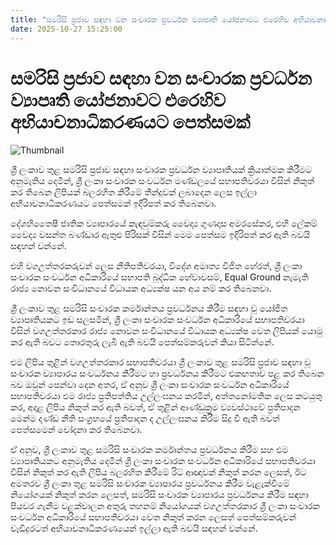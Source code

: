 ```yaml
---
title: "සමරිසි ප්‍රජාව සඳහා වන සංචාරක ප්‍රවර්ධන ව්‍යාපෘති යෝජනාවට එරෙහිව අභියාචනාධිකරණයට පෙත්සමක්"
date: 2025-10-27 15:25:00
---
```


# සමරිසි ප්‍රජාව සඳහා වන සංචාරක ප්‍රවර්ධන ව්‍යාපෘති යෝජනාවට එරෙහිව අභියාචනාධිකරණයට පෙත්සමක්

![Thumbnail](https://helakuru.sgp1.cdn.digitaloceanspaces.com/esana/images/lib/court-2[1].jpg)

ශ්‍රී ලංකාව තුළ සමරිසි ප්‍රජාව සඳහා සංචාරක ප්‍රවර්ධන ව්‍යාපෘතියක් ක්‍රියාත්මක කිරීමට අනුමැතිය දෙමින්, ශ්‍රී ලංකා සංචාරක සංවර්ධන මණ්ඩලයේ සභාපතිවරයා විසින් නිකුත් කර තිබෙන ලිපියක් බලරහිත කිරීමේ තීන්දුවක් ලබාදෙන ලෙස ඉල්ලා අභියාචනාධිකරණයට පෙත්සමක් ඉදිරිපත් කර තිබෙනවා.

දේශහිතෛෂී ජාතික ව්‍යාපාරයේ කැඳවුම්කරු වෛද්‍ය ගුණදාස අමරසේකර, එහි ලේකම් වෛද්‍ය වසන්ත බණ්ඩාර ඇතුළු පිරිසක් විසින් මෙම පෙත්සම ඉදිරිපත් කර ඇති බවයි සඳහන් වන්නේ.

එහි වගඋත්තරකරුවන් ලෙස නීතිපතිවරයා, විදේශ අමාත්‍ය විජිත හේරත්, ශ්‍රී ලංකා සංචාරක සංවර්ධන අධිකාරියේ සභාපති බුද්ධික හේවාවසම්, Equal Ground නැමැති රාජ්‍ය නොවන සංවිධානයේ විධායක අධ්‍යක්ෂ යන අය නම් කර තිබෙනවා.

ශ්‍රී ලංකාව තුළ සමරිසි සංචාරක කර්මාන්තය ප්‍රවර්ධනය කිරීම සඳහා වූ යෝජිත ව්‍යාපෘතියකට ඉඩ සලසමින්, ශ්‍රී ලංකා සංචාරක සංවර්ධන අධිකාරියේ සභාපතිවරයා විසින් වගඋත්තරකාර රාජ්‍ය නොවන සංවිධානයේ විධායක අධ්‍යක්ෂ වෙත ලිපියක් යොමු කර ඇති බවට තොරතුරු ලැබී ඇති බවයි පෙත්සම්කරුවන් කියා සිටින්නේ.

එම ලිපිය තුළින් වගඋත්තරකාර සභාපතිවරයා ශ්‍රී ලංකාව තුළ සමරිසි ප්‍රජාව සඳහා වූ සංචාරක ව්‍යාපාරය සංවර්ධනය කිරීමට හා ප්‍රවර්ධනය කිරීමට එකඟතාව පළ කර තිබෙන බව ඔවුන් පෙන්වා දෙන අතර, ඒ අනුව ශ්‍රී ලංකා සංචාරක සංවර්ධන අධිකාරියේ සභාපතිවරයා එම රාජ්‍ය ප්‍රතිපත්තිය උල්ලංඝනය කරමින්, අත්තනෝමතික ලෙස කටයුතු කර, අදාළ ලිපිය නිකුත් කර ඇති බවත්, ඒ තුළින් ආණ්ඩුක්‍රම ව්‍යවස්ථාවේ ප්‍රතිපාදන මෙන්ම දණ්ඩ නීති සංග්‍රහයේ ප්‍රතිපාදන ද උල්ලංඝනය කිරීම සිදු වී ඇති බවත් පෙත්සමෙන් චෝදනා කර තිබෙනවා.

ඒ අනුව, ශ්‍රී ලංකාව තුළ සමරිසි සංචාරක කර්මාන්තය ප්‍රවර්ධනය කිරීම සහ එම ව්‍යාපෘතියකට අනුමැතිය දෙමින් ශ්‍රී ලංකා සංචාරක සංවර්ධන අධිකාරියේ සභාපතිවරයා විසින් නිකුත් කර ඇති ලිපිය බලරහිත කිරීමේ රිට් ආඥාවක් නිකුත් කරන ලෙසත්, ඊට අමතරව ශ්‍රී ලංකා තුළ සමරිසි සංචාරක ව්‍යාපාරය ප්‍රවර්ධනය කිරීම වැළැක්වීමේ නියෝගයක් නිකුත් කරන ලෙසත්, සමරිසි සංචාරක ව්‍යාපාරය ප්‍රවර්ධනය කිරීම සඳහා පියවර ගැනීම වළක්වාලන අතුරු තහනම් නියෝගයක් වගඋත්තරකාර ශ්‍රී ලංකා සංචාරක සංවර්ධන අධිකාරියේ සභාපතිවරයා වෙත නිකුත් කරන ලෙසත් පෙත්සම්කරුවන් වැඩිදුරටත් අභියාචනාධිකරණයෙන් ඉල්ලා ඇති බවයි සඳහන් වන්නේ.


